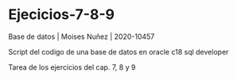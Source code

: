 # Ejecicios-7-8-9
Base de datos | Moises Nuñez | 2020-10457

Script del codigo de una base de datos en oracle c18 sql developer

Tarea de los ejercicios del cap. 7, 8 y 9
